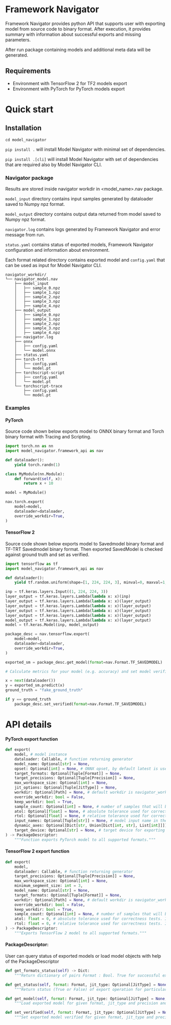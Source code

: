 <!--
Copyright (c) 2021, NVIDIA CORPORATION. All rights reserved.

Licensed under the Apache License, Version 2.0 (the "License");
you may not use this file except in compliance with the License.
You may obtain a copy of the License at

    http://www.apache.org/licenses/LICENSE-2.0

Unless required by applicable law or agreed to in writing, software
distributed under the License is distributed on an "AS IS" BASIS,
WITHOUT WARRANTIES OR CONDITIONS OF ANY KIND, either express or implied.
See the License for the specific language governing permissions and
limitations under the License.
-->

# Framework Navigator
Framework Navigator provides python API that supports user with exporting model from source code to binary format.
After execution, it provides summary with information about successful exports and missing parameters.

After run package containing models and additional meta data will be generated.

## Requirements
 - Environment with TensorFlow 2 for TF2 models export
 - Environment with PyTorch for PyTorch models export

# Quick start

## Installation

```cd model_navigator```

```pip install .``` will install Model Navigator with minimal set of dependencies.

```pip install .[cli]``` will install Model Navigator with set of dependencies that are required also by
Model Navigator CLI.

### Navigator package
Results are stored inside navigator workdir in <model_name>.nav package.

```model_input``` directory contains input samples generated by dataloader saved to Numpy npz format.

```model_output``` directory contains output data returned from model saved to Numpy npz format.

```navigator.log``` contains logs generated by Framework Navigator and error message from run.

```status.yaml``` contains status of exported models, Framework Navigator configuration and information about environment.

Each format related directory contains exported model and ```config.yaml``` that can be used as input for Model Navigator CLI.

```
navigator_workdir/
└── navigator_model.nav
    ├── model_input
    │   ├── sample_0.npz
    │   ├── sample_1.npz
    │   ├── sample_2.npz
    │   ├── sample_3.npz
    │   ├── sample_4.npz
    ├── model_output
    │   ├── sample_0.npz
    │   ├── sample_1.npz
    │   ├── sample_2.npz
    │   ├── sample_3.npz
    │   ├── sample_4.npz
    ├── navigator.log
    ├── onnx
    │   ├── config.yaml
    │   └── model.onnx
    ├── status.yaml
    ├── torch-trt
    │   ├── config.yaml
    │   └── model.pt
    ├── torchscript-script
    │   ├── config.yaml
    │   └── model.pt
    └── torchscript-trace
        ├── config.yaml
        └── model.pt
```

### Examples
#### PyTorch
Source code shown below exports model to ONNX binary format and Torch binary format with Tracing and Scripting.

```python
import torch.nn as nn
import model_navigator.framework_api as nav

def dataloader():
    yield torch.randn(1)

class MyModule(nn.Module):
    def forward(self, x):
        return x + 10

model = MyModule()

nav.torch.export(
    model=model,
    dataloader=dataloader,
    override_workdir=True,
)
```

#### TensorFlow 2
Source code shown below exports model to Savedmodel binary format and TF-TRT Savedmodel binary format.
Then exported SavedModel is checked against ground truth and set as verified.

```python
import tensorflow as tf
import model_navigator.framework_api as nav

def dataloader():
    yield tf.random.uniform(shape=[1, 224, 224, 3], minval=0, maxval=1, dtype=tf.dtypes.float32),

inp = tf.keras.layers.Input((1, 224, 224, 3))
layer_output = tf.keras.layers.Lambda(lambda x: x)(inp)
layer_output = tf.keras.layers.Lambda(lambda x: x)(layer_output)
layer_output = tf.keras.layers.Lambda(lambda x: x)(layer_output)
layer_output = tf.keras.layers.Lambda(lambda x: x)(layer_output)
layer_output = tf.keras.layers.Lambda(lambda x: x)(layer_output)
model_output = tf.keras.layers.Lambda(lambda x: x)(layer_output)
model = tf.keras.Model(inp, model_output)

package_desc = nav.tensorflow.export(
    model=model,
    dataloader=dataloader,
    override_workdir=True,
)

exported_sm = package_desc.get_model(format=nav.Format.TF_SAVEDMODEL)

# Calculate metrics for your model (e.g. accuracy) and set model verified if results are correct.

x = next(dataloader())
y = exported_sm.predict(x)
ground_truth = "fake_ground_truth"

if y == ground_truth
    package_desc.set_verified(format=nav.Format.TF_SAVEDMODEL)
```

# API details

#### PyTorch export function

```python
def export(
    model, # model instance
    dataloader: Callable, # function returning generator
    model_name: Optional[str] = None,
    opset: Optional[int] = None, # ONNX opset, by default latest is used
    target_formats: Optional[Tuple[Format]] = None,
    target_precisions: Optional[Tuple[Precision]] = None,
    max_workspace_size: Optional[int] = None,
    jit_options: Optional[Tuple[JitType]] = None,
    workdir: Optional[Path] = None, # default workdir is navigator_workdir in current working directory
    override_workdir: bool = False,
    keep_workdir: bool = True,
    sample_count: Optional[int] = None, # number of samples that will be saved from dataloader
    atol: Optional[float] = None, # absolute tolerance used for correctness tests. If None, value will be calculated during run
    rtol: Optional[float] = None, # relative tolerance used for correctness tests. If None, value will be calculated during run
    input_names: Optional[Tuple[str]] = None, # model input name in the same order as in samples returned from dataloader
    dynamic_axes: Optional[Dict[str, Union[Dict[int, str], List[int]]]] = None, # for ONNX export, see https://pytorch.org/docs/1.9.1/onnx.html#functions
    target_device: Optional[str] = None, # target device for exporting the model
) -> PackageDescriptor:
    """Function exports PyTorch model to all supported formats."""
```

#### TensorFlow 2 export function
```python
def export(
    model,
    dataloader: Callable, # function returning generator
    target_precisions: Optional[Tuple[Precision]] = None,
    max_workspace_size: Optional[int] = None,
    minimum_segment_size: int = 3,
    model_name: Optional[str] = None,
    target_formats: Optional[Tuple[Format]] = None,
    workdir: Optional[Path] = None, # default workdir is navigator_workdir in current working directory
    override_workdir: bool = False,
    keep_workdir: bool = True,
    sample_count: Optional[int] = None, # number of samples that will be saved from dataloader
    atol: float = 0, # absolute tolerance used for correctness tests. If None, value will be calculated during run
    rtol: float = 0, # relative tolerance used for correctness tests. If None, value will be calculated during run
) -> PackageDescriptor:
    """Exports TensorFlow 2 model to all supported formats."""
```


#### PackageDescriptor:
User can query status of exported models or load model objects with help of the PackageDescriptor
```python
def get_formats_status(self) -> Dict:
    """Return dictionary of pairs Format : Bool. True for successful exports, False for failed exports."""
```


```python
def get_status(self, format: Format, jit_type: Optional[JitType] = None, precision: Optional[Precision] = None) -> bool:
    """Return status (True or False) of export operation for particular format, jit_type and precision."""
```


```python
def get_model(self, format: Format, jit_type: Optional[JitType] = None, precision: Optional[Precision] = None):
    """Load exported model for given format, jit_type and precision and return model object"""
```
```python
def set_verified(self, format: Format, jit_type: Optional[JitType] = None, precision: Optional[TensorRTPrecision] = None):
    """Set exported model verified for given format, jit_type and precision"""
```





